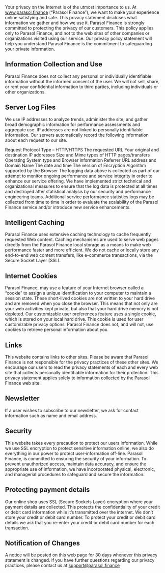 Your privacy on the Internet is of the utmost importance to us. At www.parasol.finance (“Parasol Finance”), we want to make your experience online satisfying and safe. This privacy statement discloses what information we gather and how we use it. Parasol Finance is strongly committed to protecting the privacy of our customers. This policy applies only to Parasol Finance, and not to the web sites of other companies or organizations visited using our service. Our privacy policy statement will help you understand Parasol Finance is the commitment to safeguarding your private information.

## Information Collection and Use

Parasol Finance does not collect any personal or individually identifiable information without the informed consent of the user. We will not sell, share, or rent your confidential information to third parties, including individuals or other organizations.

## Server Log Files

We use IP addresses to analyze trends, administer the site, and gather broad demographic information for performance assessments and aggregate use. IP addresses are not linked to personally identifiable information. Our servers automatically record the following information about each request to our site.

Request Protocol Type – HTTP/HTTPS
The requested URL
Your original and destination IP addresses
Size and Mime types of HTTP pages/transfers
Operating System type and Browser information
Referrer URL address and Domain Name
The date and time
The version of Encryption Algorithm supported by the Browser
The logging data above is collected as part of our attempt to monitor ongoing performance and service integrity in order to enhance our service offering. We have implemented strict technical and organizational measures to ensure that the log data is protected at all times and destroyed after statistical analysis by our security and performance engineering teams. Additional service performance statistics logs may be collected from time to time in order to evaluate the scalability of the Parasol Finance service and/or introduce new service enhancements.

## Intelligent Caching

Parasol Finance uses extensive caching technology to cache frequently requested Web content. Caching mechanisms are used to serve web pages directly from the Parasol Finance local storage as a means to make web performance faster and more efficient. We do not cache or locally store any end-to-end web content transfers, like e-commerce transactions, via the Secure Socket Layer (SSL).

## Internet Cookies

Parasol Finance, may use a feature of your Internet browser called a “cookie” to assign a unique identification to your computer to maintain a session state. These short-lived cookies are not written to your hard drive and are removed when you close the browser. This means that not only are your web activities kept private, but also that your hard drive memory is not depleted. Our customizable user preferences feature uses a single cookie, which is stored on your local hard drive. This cookie is used for user customizable privacy options. Parasol Finance does not, and will not, use cookies to retrieve personal information about you.

## Links

This website contains links to other sites. Please be aware that Parasol Finance is not responsible for the privacy practices of these other sites. We encourage our users to read the privacy statements of each and every web site that collects personally identifiable information for their protection. This privacy statement applies solely to information collected by the Parasol Finance web site.

## Newsletter

If a user wishes to subscribe to our newsletter, we ask for contact information such as name and email address.

## Security

This website takes every precaution to protect our users information. While we use SSL encryption to protect sensitive information online, we also do everything in our power to protect user-information off-line. Parasol Finance, is committed to ensuring the security of your information. To prevent unauthorized access, maintain data accuracy, and ensure the appropriate use of information, we have incorporated physical, electronic, and managerial procedures to safeguard and secure the information.

## Protecting payment details

Our online shop uses SSL (Secure Sockets Layer) encryption where your payment details are collected. This protects the confidentiality of your credit or debit card information while it’s transmitted over the internet. We don’t store your credit or debit card number. To protect your credit or debit card details we ask that you re-enter your credit or debit card number for each transaction.

## Notification of Changes

A notice will be posted on this web page for 30 days whenever this privacy statement is changed. If you have further questions regarding our privacy practices, please contact us at support@parasol.finance
